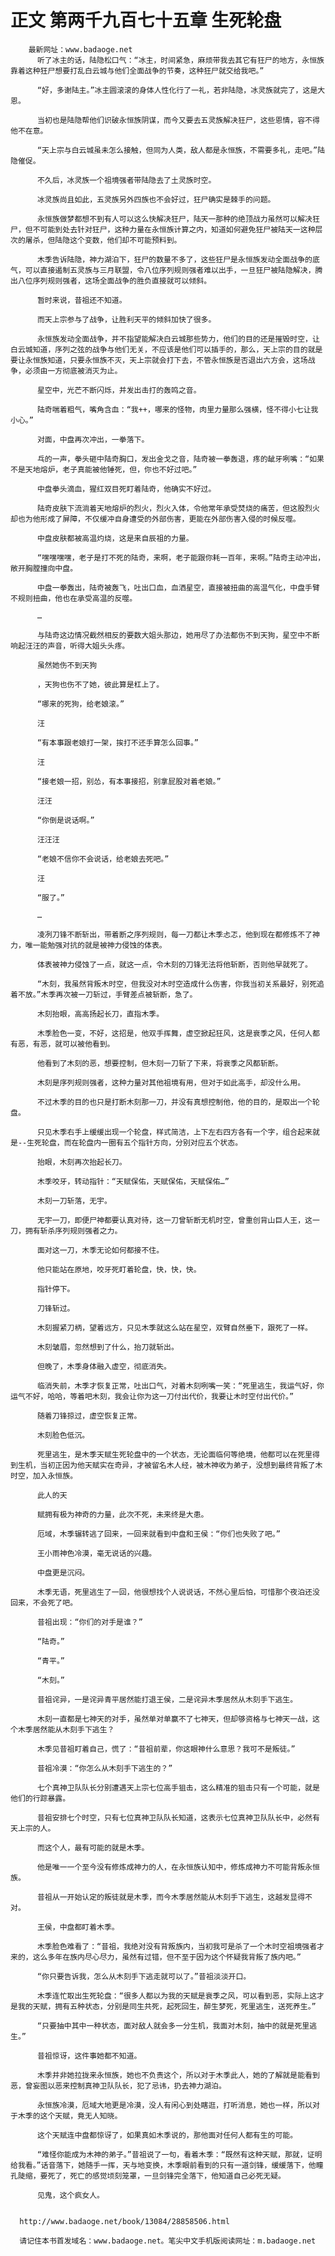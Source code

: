# 正文 第两千九百七十五章 生死轮盘
        最新网址：www.badaoge.net
          听了冰主的话，陆隐松口气：“冰主，时间紧急，麻烦带我去其它有狂尸的地方，永恒族靠着这种狂尸想要打乱白云城与他们全面战争的节奏，这种狂尸就交给我吧。”
      
          “好，多谢陆主。”冰主圆滚滚的身体人性化行了一礼，若非陆隐，冰灵族就完了，这是大恩。
      
          当初也是陆隐帮他们识破永恒族阴谋，而今又要去五灵族解决狂尸，这些恩情，容不得他不在意。
      
          “天上宗与白云城虽未怎么接触，但同为人类，敌人都是永恒族，不需要多礼，走吧。”陆隐催促。
      
          不久后，冰灵族一个祖境强者带陆隐去了土灵族时空。
      
          冰灵族尚且如此，五灵族另外四族也不会好过，狂尸确实是棘手的问题。
      
          永恒族做梦都想不到有人可以这么快解决狂尸，陆天一那种的绝顶战力虽然可以解决狂尸，但不可能到处去针对狂尸，这种力量在永恒族计算之内，知道如何避免狂尸被陆天一这种层次的屠杀，但陆隐这个变数，他们却不可能预料到。
      
          木季告诉陆隐，神力湖泊下，狂尸的数量不多了，这些狂尸是永恒族发动全面战争的底气，可以直接遏制五灵族与三月联盟，令八位序列规则强者难以出手，一旦狂尸被陆隐解决，腾出八位序列规则强者，这场全面战争的胜负直接就可以倾斜。
      
          暂时来说，昔祖还不知道。
      
          而天上宗参与了战争，让胜利天平的倾斜加快了很多。
      
          永恒族发动全面战争，并不指望能解决白云城那些势力，他们的目的还是摧毁时空，让白云城知道，序列之弦的战争与他们无关，不应该是他们可以插手的，那么，天上宗的目的就是要让永恒族知道，只要永恒族不灭，天上宗就会打下去，不管永恒族是否退出六方会，这场战争，必须由一方彻底被消灭为止。
      
          星空中，光芒不断闪烁，并发出击打的轰鸣之音。
      
          陆奇喘着粗气，嘴角含血：“我++，哪来的怪物，肉里力量那么强横，怪不得小七让我小心。”
      
          对面，中盘再次冲出，一拳落下。
      
          乓的一声，拳头砸中陆奇胸口，发出金戈之音，陆奇被一拳轰退，疼的龇牙咧嘴：“如果不是天地熔炉，老子真能被他锤死，但，你也不好过吧。”
      
          中盘拳头滴血，猩红双目死盯着陆奇，他确实不好过。
      
          陆奇皮肤下流淌着天地熔炉的烈火，烈火入体，令他常年承受焚烧的痛苦，但这股烈火却也为他形成了屏障，不仅缓冲自身遭受的外部伤害，更能在外部伤害入侵的时候反噬。
      
          中盘皮肤都被高温灼烧，这是来自辰祖的力量。
      
          “嘿嘿嘿嘿，老子是打不死的陆奇，来啊，老子能跟你耗一百年，来啊。”陆奇主动冲出，敞开胸膛撞向中盘。
      
          中盘一拳轰出，陆奇被轰飞，吐出口血，血洒星空，直接被扭曲的高温气化，中盘手臂不规则扭曲，他也在承受高温的反噬。
      
          …
      
          与陆奇这边情况截然相反的要数大姐头那边，她用尽了办法都伤不到天狗，星空中不断响起汪汪的声音，听得大姐头头疼。
      
          虽然她伤不到天狗
      
          ，天狗也伤不了她，彼此算是杠上了。
      
          “哪来的死狗，给老娘滚。”
      
          汪
      
          “有本事跟老娘打一架，挨打不还手算怎么回事。”
      
          汪
      
          “接老娘一招，别怂，有本事接招，别拿屁股对着老娘。”
      
          汪汪
      
          “你倒是说话啊。”
      
          汪汪汪
      
          “老娘不信你不会说话，给老娘去死吧。”
      
          汪
      
          “服了。”
      
          …
      
          凌冽刀锋不断斩出，带着断之序列规则，每一刀都让木季忐忑，他到现在都修炼不了神力，唯一能勉强对抗的就是被神力侵蚀的体表。
      
          体表被神力侵蚀了一点，就这一点，令木刻的刀锋无法将他斩断，否则他早就死了。
      
          “木刻，我虽然背叛木时空，但我没对木时空造成什么伤害，你我当初关系最好，别死追着不放。”木季再次被一刀斩过，手臂差点被斩断，急了。
      
          木刻抬眼，高高扬起长刀，直指木季。
      
          木季脸色一变，不好，这招是，他双手挥舞，虚空掀起狂风，这是衰季之风，任何人都有恶，有恶，就可以被他看到。
      
          他看到了木刻的恶，想要控制，但木刻一刀斩了下来，将衰季之风都斩断。
      
          木刻是序列规则强者，这种力量对其他祖境有用，但对于如此高手，却没什么用。
      
          不过木季的目的也只是打断木刻那一刀，并没有真想控制他，他的目的，是取出一个轮盘。
      
          只见木季右手上缓缓出现一个轮盘，样式简洁，上下左右四方各有一个字，组合起来就是--生死轮盘，而在轮盘内一圈有五个指针方向，分别对应五个状态。
      
          抬眼，木刻再次抬起长刀。
      
          木季咬牙，转动指针：“天赋保佑，天赋保佑，天赋保佑…”
      
          木刻一刀斩落，无宇。
      
          无宇一刀，即便尸神都要认真对待，这一刀曾斩断无机时空，曾重创背山巨人王，这一刀，拥有斩杀序列规则强者之力。
      
          面对这一刀，木季无论如何都接不住。
      
          他只能站在原地，咬牙死盯着轮盘，快，快，快。
      
          指针停下。
      
          刀锋斩过。
      
          木刻握紧刀柄，望着远方，只见木季就这么站在星空，双臂自然垂下，跟死了一样。
      
          木刻皱眉，忽然想到了什么，抬刀就斩出。
      
          但晚了，木季身体融入虚空，彻底消失。
      
          临消失前，木季才恢复正常，吐出口气，对着木刻咧嘴一笑：“死里逃生，我运气好，你运气不好，哈哈，等着吧木刻，我会让你为这一刀付出代价，我要让木时空付出代价。”
      
          随着刀锋掠过，虚空恢复正常。
      
          木刻脸色低沉。
      
          死里逃生，是木季天赋生死轮盘中的一个状态，无论面临何等绝境，他都可以在死里得到生机，当初正因为他天赋实在奇异，才被留名木人经，被木神收为弟子，没想到最终背叛了木时空，加入永恒族。
      
          此人的天
      
          赋拥有极为神奇的力量，此次不死，未来终是大患。
      
          厄域，木季辗转逃了回来，一回来就看到中盘和王侯：“你们也失败了吧。”
      
          王小雨神色冷漠，毫无说话的兴趣。
      
          中盘更是沉闷。
      
          木季无语，死里逃生了一回，他很想找个人说说话，不然心里后怕，可惜那个夜泊还没回来，不会死了吧。
      
          昔祖出现：“你们的对手是谁？”
      
          “陆奇。”
      
          “青平。”
      
          “木刻。”
      
          昔祖诧异，一是诧异青平居然能打退王侯，二是诧异木季居然从木刻手下逃生。
      
          木刻一直都是七神天的对手，虽然单对单赢不了七神天，但却够资格与七神天一战，这个木季居然能从木刻手下逃生？
      
          木季见昔祖盯着自己，慌了：“昔祖前辈，你这眼神什么意思？我可不是叛徒。”
      
          昔祖冷漠：“你怎么从木刻手下逃生的？”
      
          七个真神卫队队长分别遭遇天上宗七位高手狙击，这么精准的狙击只有一个可能，就是他们的行踪暴露。
      
          昔祖安排七个时空，只有七位真神卫队队长知道，这表示七位真神卫队队长中，必然有天上宗的人。
      
          而这个人，最有可能的就是木季。
      
          他是唯一一个至今没有修炼成神力的人，在永恒族认知中，修炼成神力不可能背叛永恒族。
      
          昔祖从一开始认定的叛徒就是木季，而今木季居然能从木刻手下逃生，这越发显得不对。
      
          王侯，中盘都盯着木季。
      
          木季脸色难看了：“昔祖，我绝对没有背叛族内，当初我可是杀了一个木时空祖境强者才来的，这么多年在族内尽心尽力，虽然有过错，但不至于因为这个怀疑我背叛了族内吧。”
      
          “你只要告诉我，怎么从木刻手下逃走就可以了。”昔祖淡淡开口。
      
          木季连忙取出生死轮盘：“很多人都以为我的天赋是衰季之风，可以看到恶，实际上这才是我的天赋，拥有五种状态，分别是同生共死，起死回生，醉生梦死，死里逃生，送死养生。”
      
          “只要抽中其中一种状态，面对敌人就会多一分生机，我面对木刻，抽中的就是死里逃生。”
      
          昔祖惊讶，这件事她都不知道。
      
          木季并非她拉拢来永恒族，她也不负责这个，所以对于木季此人，她的了解就是能看到恶，曾妄图以恶来控制真神卫队队长，犯了忌讳，扔去神力湖泊。
      
          永恒族冷漠，厄域大地更是冷漠，没人有闲心到处瞎逛，打听消息，她也一样，所以对于木季的这个天赋，竟无人知晓。
      
          这个天赋连中盘都惊讶了，如果真如木季说的，那他面对任何人都有生的可能。
      
          “难怪你能成为木神的弟子。”昔祖说了一句，看着木季：“既然有这种天赋，那就，证明给我看。”话音落下，她随手一挥，天与地变换，木季眼前看到的只有一道剑锋，缓缓落下，他瞳孔陡缩，要死了，死亡的感觉顷刻笼罩，一旦剑锋完全落下，他知道自己必死无疑。
      
          见鬼，这个疯女人。
      
      
      http://www.badaoge.net/book/13084/28858506.html
      
      请记住本书首发域名：www.badaoge.net。笔尖中文手机版阅读网址：m.badaoge.net